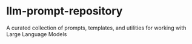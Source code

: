 # llm-prompt-repository
A curated collection of prompts, templates, and utilities for working with Large Language Models
